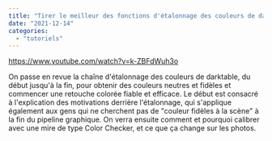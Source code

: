 ```yaml
---
title: "Tirer le meilleur des fonctions d'étalonnage des couleurs de darktable"
date: "2021-12-14"
categories: 
  - "tutoriels"
---
```


https://www.youtube.com/watch?v=k-ZBFdWuh3o

On passe en revue la chaîne d'étalonnage des couleurs de darktable, du début jusqu'à la fin, pour obtenir des couleurs neutres et fidèles et commencer une retouche colorée fiable et efficace. Le début est consacré à l'explication des motivations derrière l'étalonnage, qui s'applique également aux gens qui ne cherchent pas de "couleur fidèles à la scène" à la fin du pipeline graphique. On verra ensuite comment et pourquoi calibrer avec une mire de type Color Checker, et ce que ça change sur les photos.
